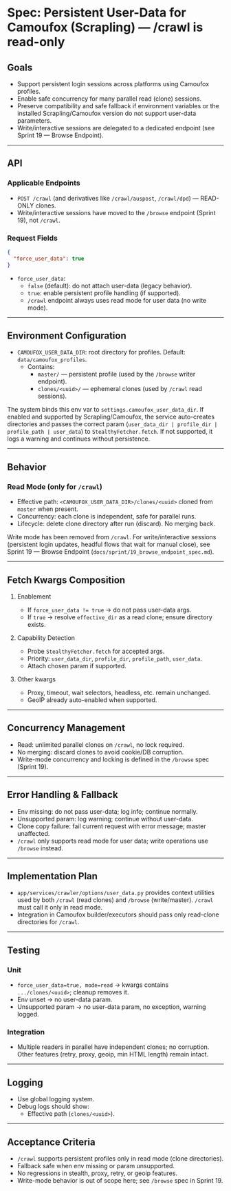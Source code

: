 # Spec: Persistent User-Data for Camoufox (Scrapling) — /crawl is read-only

## Goals
- Support persistent login sessions across platforms using Camoufox profiles.
- Enable safe concurrency for many parallel read (clone) sessions.
- Preserve compatibility and safe fallback if environment variables or the installed Scrapling/Camoufox version do not support user-data parameters.
- Write/interactive sessions are delegated to a dedicated endpoint (see Sprint 19 — Browse Endpoint).

---

## API

### Applicable Endpoints
- `POST /crawl` (and derivatives like `/crawl/auspost`, `/crawl/dpd`) — READ-ONLY clones.
- Write/interactive sessions have moved to the `/browse` endpoint (Sprint 19), not `/crawl`.

### Request Fields
```json
{
  "force_user_data": true
}
```
- `force_user_data`:
  - `false` (default): do not attach user-data (legacy behavior).
  - `true`: enable persistent profile handling (if supported).
  - `/crawl` endpoint always uses read mode for user data (no write mode).

---

## Environment Configuration

- `CAMOUFOX_USER_DATA_DIR`: root directory for profiles. Default: `data/camoufox_profiles`.
  - Contains:
    - `master/` — persistent profile (used by the `/browse` writer endpoint).
    - `clones/<uuid>/` — ephemeral clones (used by `/crawl` read sessions).

The system binds this env var to `settings.camoufox_user_data_dir`. If enabled and supported by Scrapling/Camoufox, the service auto-creates directories and passes the correct param (`user_data_dir | profile_dir | profile_path | user_data`) to `StealthyFetcher.fetch`. If not supported, it logs a warning and continues without persistence.

---

## Behavior

### Read Mode (only for `/crawl`)
- Effective path: `<CAMOUFOX_USER_DATA_DIR>/clones/<uuid>` cloned from `master` when present.
- Concurrency: each clone is independent, safe for parallel runs.
- Lifecycle: delete clone directory after run (discard). No merging back.

Write mode has been removed from `/crawl`. For write/interactive sessions (persistent login updates, headful flows that wait for manual close), see Sprint 19 — Browse Endpoint (`docs/sprint/19_browse_endpoint_spec.md`).

---

## Fetch Kwargs Composition

1. Enablement
   - If `force_user_data != true` → do not pass user-data args.
   - If `true` → resolve `effective_dir` as a read clone; ensure directory exists.

2. Capability Detection
   - Probe `StealthyFetcher.fetch` for accepted args.
   - Priority: `user_data_dir`, `profile_dir`, `profile_path`, `user_data`.
   - Attach chosen param if supported.

3. Other kwargs
   - Proxy, timeout, wait selectors, headless, etc. remain unchanged.
   - GeoIP already auto-enabled when supported.

---

## Concurrency Management

- Read: unlimited parallel clones on `/crawl`, no lock required.
- No merging: discard clones to avoid cookie/DB corruption.
- Write-mode concurrency and locking is defined in the `/browse` spec (Sprint 19).

---

## Error Handling & Fallback

- Env missing: do not pass user-data; log info; continue normally.
- Unsupported param: log warning; continue without user-data.
- Clone copy failure: fail current request with error message; master unaffected.
- `/crawl` only supports read mode for user data; write operations use `/browse` instead.

---

## Implementation Plan

- `app/services/crawler/options/user_data.py` provides context utilities used by both `/crawl` (read clones) and `/browse` (write/master). `/crawl` must call it only in read mode.
- Integration in Camoufox builder/executors should pass only read-clone directories for `/crawl`.

---

## Testing

### Unit
- `force_user_data=true, mode=read` → kwargs contains `.../clones/<uuid>`; cleanup removes it.
- Env unset → no user-data param.
- Unsupported param → no user-data param, no exception, warning logged.

### Integration
- Multiple readers in parallel have independent clones; no corruption. Other features (retry, proxy, geoip, min HTML length) remain intact.

---

## Logging
- Use global logging system.
- Debug logs should show:
  - Effective path (`clones/<uuid>`).

---

## Acceptance Criteria
- `/crawl` supports persistent profiles only in read mode (clone directories).
- Fallback safe when env missing or param unsupported.
- No regressions in stealth, proxy, retry, or geoip features.
- Write-mode behavior is out of scope here; see `/browse` spec in Sprint 19.

